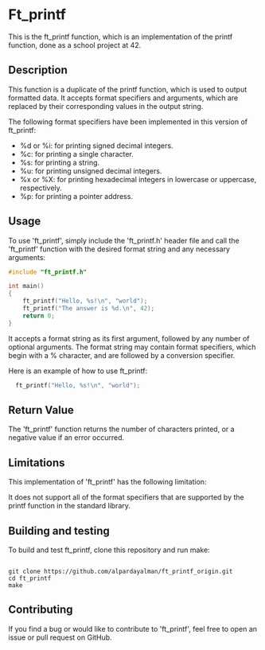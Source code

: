 # Ft_printf

This is the ft_printf function, which is an implementation of the printf function, done as a school project at 42.

## Description

This function is a duplicate of the printf function, which is used to output formatted data. It accepts format specifiers and arguments, which are replaced by their corresponding values in the output string.

The following format specifiers have been implemented in this version of ft_printf:

- %d or %i: for printing signed decimal integers.
- %c: for printing a single character.
- %s: for printing a string.
- %u: for printing unsigned decimal integers.
- %x or %X: for printing hexadecimal integers in lowercase or uppercase, respectively.
- %p: for printing a pointer address.

## Usage

To use 'ft_printf', simply include the 'ft_printf.h' header file and call the 'ft_printf' function with the desired format string and any necessary arguments:

```c
#include "ft_printf.h"

int main()
{
    ft_printf("Hello, %s!\n", "world");
    ft_printf("The answer is %d.\n", 42);
    return 0;
}
```

It accepts a format string as its first argument, followed by any number of optional arguments. The format string may contain format specifiers, which begin with a % character, and are followed by a conversion specifier.

Here is an example of how to use ft_printf:

```c
  ft_printf("Hello, %s!\n", "world");
```

## Return Value

The 'ft_printf' function returns the number of characters printed, or a negative value if an error occurred.

## Limitations

This implementation of 'ft_printf' has the following limitation:

It does not support all of the format specifiers that are supported by the printf function in the standard library.

## Building and testing

To build and test ft_printf, clone this repository and run make:

```shell

git clone https://github.com/alpardayalman/ft_printf_origin.git
cd ft_printf
make
```

## Contributing

If you find a bug or would like to contribute to 'ft_printf', feel free to open an issue or pull request on GitHub.
